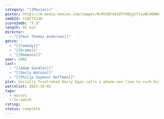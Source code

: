 ```yaml
---
category: "[[Movies]]"
poster: https://m.media-amazon.com/images/M/MV5BYmE1OTY4NjgtYjcwNC00NWE4LWJiNGMtZmVhYTdlMWE1YzIxXkEyXkFqcGdeQXVyMTMxODk2OTU@._V1_SX300.jpg
imdbId: tt0272338
scoreImdb: "7.3"
length: 95 min
director:
  - "[[Paul Thomas Anderson]]"
genre:
  - "[[Comedy]]"
  - "[[Drama]]"
  - "[[Romance]]"
year: 2002
cast:
  - "[[Adam Sandler]]"
  - "[[Emily Watson]]"
  - "[[Philip Seymour Hoffman]]"
plot: Socially frustrated Barry Egan calls a phone-sex line to curb his loneliness. Little does he know it will land him in deep trouble and will jeopardize his burgeoning romance with the mysterious Lena.
watchlist: 2023-10-02
tags:
  - movies
  - to-watch
rating: 
status: complete
---
```

